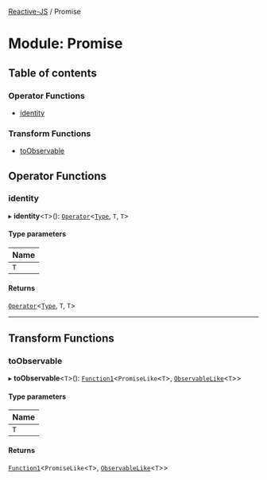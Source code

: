 [Reactive-JS](../README.md) / Promise

# Module: Promise

## Table of contents

### Operator Functions

- [identity](Promise.md#identity)

### Transform Functions

- [toObservable](Promise.md#toobservable)

## Operator Functions

### identity

▸ **identity**<`T`\>(): [`Operator`](containers.Containers.md#operator)<[`Type`](../interfaces/containers.PromiseContainer.Type.md), `T`, `T`\>

#### Type parameters

| Name |
| :------ |
| `T` |

#### Returns

[`Operator`](containers.Containers.md#operator)<[`Type`](../interfaces/containers.PromiseContainer.Type.md), `T`, `T`\>

___

## Transform Functions

### toObservable

▸ **toObservable**<`T`\>(): [`Function1`](functions.md#function1)<`PromiseLike`<`T`\>, [`ObservableLike`](../interfaces/types.ObservableLike.md)<`T`\>\>

#### Type parameters

| Name |
| :------ |
| `T` |

#### Returns

[`Function1`](functions.md#function1)<`PromiseLike`<`T`\>, [`ObservableLike`](../interfaces/types.ObservableLike.md)<`T`\>\>
